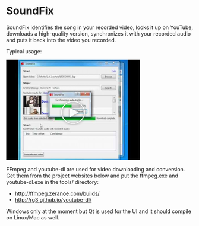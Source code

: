 SoundFix
========

SoundFix identifies the song in your recorded video, looks it up on YouTube, 
downloads a high-quality version, synchronizes it with your recorded audio 
and puts it back into the video you recorded.

Typical usage: 

[![SoundFix usage](/usage-preview.png?raw=true)](http://www.youtube.com/watch?v=AVIHpaNQLS0)

FFmpeg and youtube-dl are used for video downloading and conversion. Get them
from the project websites below and put the ffmpeg.exe and youtube-dl.exe in
the tools/ directory:

- http://ffmpeg.zeranoe.com/builds/
- http://rg3.github.io/youtube-dl/

Windows only at the moment but Qt is used for the UI and it should compile on
Linux/Mac as well.

